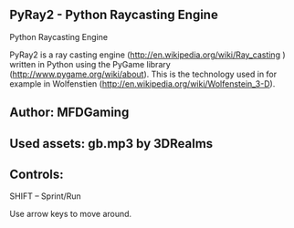 ## PyRay2 - Python Raycasting Engine
Python Raycasting Engine

PyRay2 is a ray casting engine (http://en.wikipedia.org/wiki/Ray_casting ) written in Python using the PyGame library (http://www.pygame.org/wiki/about). This is the technology used in for example in Wolfenstien (http://en.wikipedia.org/wiki/Wolfenstein_3-D).

## Author: MFDGaming

## Used assets: gb.mp3 by 3DRealms

## Controls:

SHIFT – Sprint/Run

Use arrow keys to move around.

